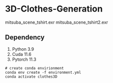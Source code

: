 # 3D-Clothes-Generation

mitsuba_scene_tshirt.exr
mitsuba_scene_tshirt2.exr
## Dependency
1. Python 3.9
2. Cuda 11.6
3. Pytorch 11.3

```
# create conda envirionment
conda env create -f environment.yml
conda activate clothes3D

````

